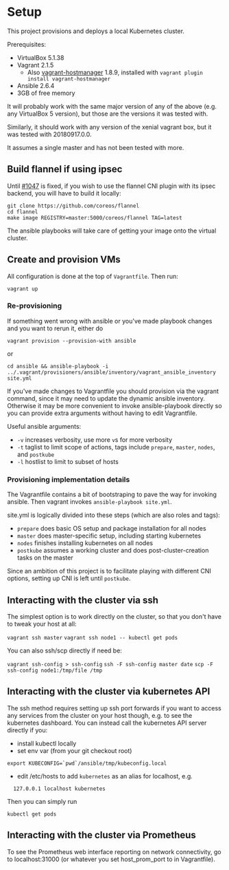 # Setup

This project provisions and deploys a local Kubernetes cluster.

Prerequisites:
- VirtualBox 5.1.38
- Vagrant 2.1.5
  - Also [vagrant-hostmanager](https://github.com/devopsgroup-io/vagrant-hostmanager) 1.8.9, installed with `vagrant plugin install vagrant-hostmanager`
- Ansible 2.6.4
- 3GB of free memory

It will probably work with the same major version of any of the above (e.g. any VirtualBox 5 version),
but those are the versions it was tested with.

Similarly, it should work with any version of the xenial vagrant box, but it was tested with 20180917.0.0.

It assumes a single master and has not been tested with more.

## Build flannel if using ipsec

Until [#1047](https://github.com/coreos/flannel/issues/1047) is fixed, if you wish to use the flannel CNI plugin with its ipsec backend, you will have to build it locally:
```
git clone https://github.com/coreos/flannel
cd flannel
make image REGISTRY=master:5000/coreos/flannel TAG=latest
```

The ansible playbooks will take care of getting your image onto the virtual cluster.

## Create and provision VMs

All configuration is done at the top of `Vagrantfile`.  Then run:

`vagrant up`

### Re-provisioning

If something went wrong with ansible or you've made playbook changes and you want to rerun it, either do

`vagrant provision --provision-with ansible`

or

`cd ansible && ansible-playbook -i ../.vagrant/provisioners/ansible/inventory/vagrant_ansible_inventory site.yml`

If you've made changes to Vagrantfile you should provision via the vagrant command, since it may need to update the dynamic ansible inventory.  Otherwise it may be more convenient to invoke ansible-playbook directly so you can provide extra arguments without having to edit Vagrantfile.

Useful ansible arguments:
- `-v` increases verbosity, use more `v`s for more verbosity
- `-t` taglist to limit scope of actions, tags include `prepare`, `master`, `nodes`, and `postkube`
- `-l` hostlist to limit to subset of hosts

### Provisioning implementation details

The Vagrantfile contains a bit of bootstraping to pave the way for invoking ansible.  Then vagrant invokes
`ansible-playbook site.yml`.  

site.yml is logically divided into these steps (which are also roles and tags):
- `prepare` does basic OS setup and package installation for all nodes
- `master` does master-specific setup, including starting kubernetes
- `nodes` finishes installing kubernetes on all nodes
- `postkube` assumes a working cluster and does post-cluster-creation tasks on the master

Since an ambition of this project is to facilitate playing with different CNI options, setting up CNI
is left until `postkube`.

## Interacting with the cluster via ssh

The simplest option is to work directly on the cluster, so that you don't have to tweak your host at all:

`vagrant ssh master`
`vagrant ssh node1 -- kubectl get pods`

You can also ssh/scp directly if need be:

`vagrant ssh-config > ssh-config`
`ssh -F ssh-config master date`
`scp -F ssh-config node1:/tmp/file /tmp`

## Interacting with the cluster via kubernetes API

The ssh method requires setting up ssh port forwards if you want to access
any services from the cluster on your host though, e.g. to see the kubernetes
dashboard.  You can instead call the kubernetes API server directly if you:
- install kubectl locally
- set env var (from your git checkout root)
```
export KUBECONFIG=`pwd`/ansible/tmp/kubeconfig.local
```
- edit /etc/hosts to add `kubernetes` as an alias for localhost, e.g.
```
  127.0.0.1	localhost kubernetes
```

Then you can simply run

`kubectl get pods`

## Interacting with the cluster via Prometheus

To see the Prometheus web interface reporting on network connectivity, go to localhost:31000
(or whatever you set host_prom_port to in Vagrantfile).
